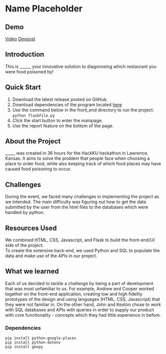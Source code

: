 # Name Placeholder

## Demo  
[Video](url) [Devpost](https://devpost.com/submit-to/20219-hackku-2024/manage/submissions)

## Introduction  

This is _____, your innovative solution to diagonosing which restaurant you were food poisoned by!  

## Quick Start 

1. Download the latest release posted on GitHub.  
2. Download dependencies of the program located [here](#dependencies)  
3. Use the command below in the front_end directory to run the project:   
```python flaskFile.py```  
4. Click the start button to enter the mainpage.  
5. Use the report feature on the bottom of the page.  

## About the Project
_____ was created in 36 hours for the HackKU hackathon in Lawrence, Kansas. It aims to solve the problem that people face when choosing a place to order food, while also keeping track of which food places may have caused food poisoning to occur.  

## Challenges 
During the event, we faced many challenges in implementing the project as we intended. The main difficulty was figuring out how to get the data submitted by the user from the html files to the databases which were handled by python.  

## Resources Used
We combined HTML, CSS, Javascript, and Flask to build the front-end/UI side of the project.  
To create the extensive back-end, we used Python and SQL to populate the data and make use of the APIs in our project.  

## What we learned
Each of us decided to tackle a challenge by being a part of development that was most unfamiliar to us. For example, Andrew and Cooper worked together on the front-end application, creating low and high fidelity prototypes of the design and using languages (HTML, CSS, Javascript) that they were not familiar in. On the other hand, John and Keaton chose to work with SQL databases and APIs with queries in order to supply our product with core functionality - concepts which they had little experience in before.  

### Dependencies
```pip install python-google-places```  
```pip install python-dotenv```  
```pip install geopy```  
